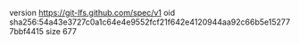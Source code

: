 version https://git-lfs.github.com/spec/v1
oid sha256:54a43e3727c0a1c64e4e9552fcf21f642e4120944aa92c66b5e152777bbf4415
size 677
